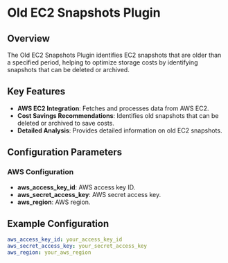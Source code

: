 # Old EC2 Snapshots Plugin

## Overview

The Old EC2 Snapshots Plugin identifies EC2 snapshots that are older than a specified period, helping to optimize storage costs by identifying snapshots that can be deleted or archived.

## Key Features

- **AWS EC2 Integration**: Fetches and processes data from AWS EC2.
- **Cost Savings Recommendations**: Identifies old snapshots that can be deleted or archived to save costs.
- **Detailed Analysis**: Provides detailed information on old EC2 snapshots.

## Configuration Parameters

### AWS Configuration

- **aws_access_key_id**: AWS access key ID.
- **aws_secret_access_key**: AWS secret access key.
- **aws_region**: AWS region.

## Example Configuration

```yaml
aws_access_key_id: your_access_key_id
aws_secret_access_key: your_secret_access_key
aws_region: your_aws_region
```